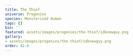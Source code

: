 ```yaml
---
title: The Thief
universe: Progenies
species: Monsterized Human
tags: []
bio: ''
featured: assets/images/progenies/the-thief/idknewguy.png
gallery:
- assets/images/progenies/the-thief/idknewguy.png
order: 42.0
---
```

